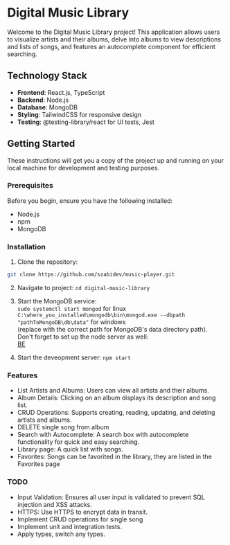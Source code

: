 # Digital Music Library

Welcome to the Digital Music Library project! This application allows users to visualize artists and their albums, delve into albums to view descriptions and lists of songs, and features an autocomplete component for efficient searching.

## Technology Stack

- **Frontend**: React.js, TypeScript
- **Backend**: Node.js
- **Database**: MongoDB
- **Styling**: TailwindCSS for responsive design
- **Testing**: @testing-library/react for UI tests, Jest

## Getting Started

These instructions will get you a copy of the project up and running on your local machine for development and testing purposes.

### Prerequisites

Before you begin, ensure you have the following installed:

- Node.js
- npm
- MongoDB

### Installation

1. Clone the repository:

```bash
git clone https://github.com/szabidev/music-player.git
```

2. Navigate to project:
   `cd digital-music-library`

3. Start the MongoDB service:  
   `sudo systemctl start mongod` for linux  
   `C:\where_you_installed\mongodb\bin\mongod.exe --dbpath "pathToMongoDB\db\data"` for windows  
   (replace with the correct path for MongoDB's data directory path).  
   Don't forget to set up the node server as well:  
   [BE](https://github.com/szabidev/music-player-api)

4. Start the deveopment server:
   `npm start`

### Features

- List Artists and Albums: Users can view all artists and their albums.
- Album Details: Clicking on an album displays its description and song list.
- CRUD Operations: Supports creating, reading, updating, and deleting artists and albums.
- DELETE single song from album
- Search with Autocomplete: A search box with autocomplete functionality for quick and easy searching.
- Library page: A quick list with songs.
- Favorites: Songs can be favorited in the library, they are listed in the Favorites page

### TODO

- Input Validation: Ensures all user input is validated to prevent SQL injection and XSS attacks.
- HTTPS: Use HTTPS to encrypt data in transit.
- Implement CRUD operations for single song
- Implement unit and integration tests.
- Apply types, switch any types.
